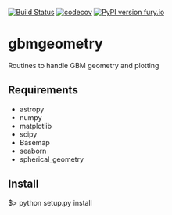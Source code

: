 [![Build Status](https://travis-ci.org/grburgess/gbmgeometry.svg?branch=master)](https://travis-ci.org/grburgess/gbmgeometry)
[![codecov](https://codecov.io/gh/grburgess/gbmgeometry/branch/master/graph/badge.svg)](https://codecov.io/gh/grburgess/gbmgeometry)
[![PyPI version fury.io](https://badge.fury.io/py/gbmgeometry.svg)](https://pypi.python.org/pypi/gbmgeometry/)

# gbmgeometry
Routines to handle GBM geometry and plotting 

## Requirements
* astropy
* numpy
* matplotlib
* scipy
* Basemap
* seaborn
* spherical_geometry

## Install

$> python setup.py install

